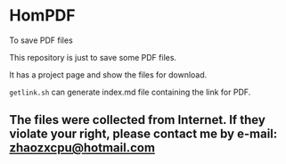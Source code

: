 # HomPDF
To save PDF files

This repository is just to save some PDF files.

It has a project page and show the files for download.

`getlink.sh` can generate index.md file containing the link for PDF.

## The files were collected from Internet. If they violate your right, please contact me by e-mail: zhaozxcpu@hotmail.com
